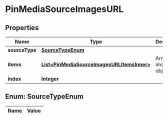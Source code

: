 

# PinMediaSourceImagesURL

## Properties

Name | Type | Description | Notes
------------ | ------------- | ------------- | -------------
**sourceType** | [**SourceTypeEnum**](#SourceTypeEnum) |  |  [optional]
**items** | [**List&lt;PinMediaSourceImagesURLItemsInner&gt;**](PinMediaSourceImagesURLItemsInner.md) | Array with image objects. | 
**index** | **Integer** |  |  [optional]


## Enum: SourceTypeEnum

Name | Value
---- | -----





